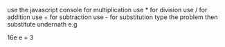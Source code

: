use the javascript console
for multiplication use *
for division use /
for addition use +
for subtraction use -
for substitution type the problem then substitute undernath e.g

16e
e = 3
